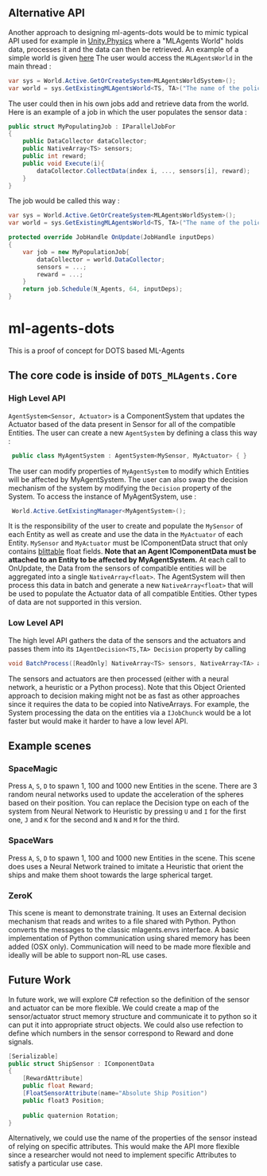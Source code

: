 ## Alternative API
Another approach to designing ml-agents-dots would be to mimic typical API used for example in [Unity.Physics](https://github.com/Unity-Technologies/Unity.Physics) where a "MLAgents World" holds data, processes it and the data can then be retrieved. An example of a simple world is given [here](Assets/DOTS_MLAgents/BCore/MLAgentsWorld.cs)
The user would access the `MLAgentsWorld` in the main thread :

```csharp
var sys = World.Active.GetOrCreateSystem<MLAgentsWorldSystem>();
var world = sys.GetExistingMLAgentsWorld<TS, TA>("The name of the policy associated");
``` 
The user could then in his own jobs add and retrieve data from the world. Here is an example of a job in which the user populates the sensor data :

```csharp
public struct MyPopulatingJob : IParallelJobFor
{
	public DataCollector dataCollector;
	public NativeArray<TS> sensors;
	public int reward;
	public void Execute(i){
		dataCollector.CollectData(index i, ..., sensors[i], reward);
	}
}
```

The job would be called this way :

```csharp
var sys = World.Active.GetOrCreateSystem<MLAgentsWorldSystem>();
var world = sys.GetExistingMLAgentsWorld<TS, TA>("The name of the policy associated");

protected override JobHandle OnUpdate(JobHandle inputDeps)
{
    var job = new MyPopulationJob{
	    dataCollector = world.DataCollector;
	    sensors = ...;
	    reward = ...;
    }
    return job.Schedule(N_Agents, 64, inputDeps);
}
```



# ml-agents-dots

This is a proof of concept for DOTS based ML-Agents

## The core code is inside of `DOTS_MLAgents.Core`

### High Level API

`AgentSystem<Sensor, Actuator>` is a ComponentSystem that updates the Actuator based of the data present in Sensor for all of the compatible Entities. The user can create a new `AgentSystem` by defining a class this way :

```csharp
 public class MyAgentSystem : AgentSystem<MySensor, MyActuator> { }
```

The user can modify properties of `MyAgentSystem` to modify which Entities will be affected by MyAgentSystem.
The user can also swap the decision mechanism of the system by modifying the `Decision` property of the System.
To access the instance of MyAgentSystem, use :

```csharp
 World.Active.GetExistingManager<MyAgentSystem>(); 
```

It is the responsibility of the user to create and populate the `MySensor` of each Entity as well as create and use the data in the `MyActuator` of each Entity. `MySensor` and `MyActuator` must be IComponentData struct that only contains [blittable](https://docs.microsoft.com/en-us/dotnet/framework/interop/blittable-and-non-blittable-types) float fields. 
__Note that an Agent IComponentData must be attached to an Entity to be affected by MyAgentSystem.__
     At each call to OnUpdate, the Data from the sensors of compatible entities will be aggregated into a single `NativeArray<float>`. The AgentSystem will then process this data in batch and generate a new `NativeArray<float>` that will be used to populate the Actuator data of all compatible Entities. Other types of data are not supported in this version.
     
### Low Level API
The high level API gathers the data of the sensors and the actuators and passes them into its `IAgentDecision<TS,TA> Decision` property by calling 

```csharp
void BatchProcess([ReadOnly] NativeArray<TS> sensors, NativeArray<TA> actuators, int offset = 0, int size = -1);
```

The sensors and actuators are then processed (either with a neural network, a heuristic or a Python process).
Note that this Object Oriented approach to decision making might not be as fast as other approaches since it requires the data to be copied into NativeArrays. 
For example, the System processing the data on the entities via a `IJobChunck` would be a lot faster but would make it harder to have a low level API.

    
## Example scenes

### SpaceMagic

Press `A`, `S`, `D` to spawn 1, 100 and 1000 new Entities in the scene.
There are 3 random neural networks used to update the acceleration of the spheres based on their position. You can replace the Decision type on each of the system from Neural Network to Heuristic by pressing `U` and `I` for the first one, `J` and `K` for the second and `N` and `M` for the third.

### SpaceWars

Press `A`, `S`, `D` to spawn 1, 100 and 1000 new Entities in the scene. This scene does uses a Neural Network trained to imitate a Heuristic that orient the ships and make them shoot towards the large spherical target.

### ZeroK

This scene is meant to demonstrate training. It uses an External decision mechanism that reads and writes to a file shared with Python. Python converts the messages to the classic mlagents.envs interface. A basic implementation of Python communication using shared memory has been added (OSX only). Communication will need to be made more flexible and ideally will be able to support non-RL use cases.

## Future Work

In future work, we will explore C# refection so the definition of the sensor and actuator can be more flexible. We could create a map of the sensor/actuator struct memory structure and communicate it to python so it can put it into appropriate struct objects. We could also use refection to define which numbers in the sensor correspond to Reward and done signals. 

```csharp
[Serializable]
public struct ShipSensor : IComponentData
{
	[RewardAttribute]
	public float Reward;
	[FloatSensorAttribute(name="Absolute Ship Position")
	public float3 Position;
        
	public quaternion Rotation;
}
```
Alternatively, we could use the name of the properties of the sensor instead of relying on specific attributes. This would make the API more flexible since a researcher would not need to implement specific Attributes to satisfy a particular use case.



